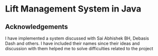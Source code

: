 # Lift Management System in Java

## Acknowledgements
I have implemented a system discussed with Sai Abhishek BH, Debasis Dash and others. I have included their names since their ideas and discussion with them helped me to solve difficulties related to the project
